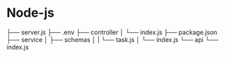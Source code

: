 # Node-js

├── server.js
├── .env
├── controller
│   └── index.js
├── package.json
├── service
│   ├── schemas
│   |   └── task.js
│   └── index.js
└── api
    └── index.js